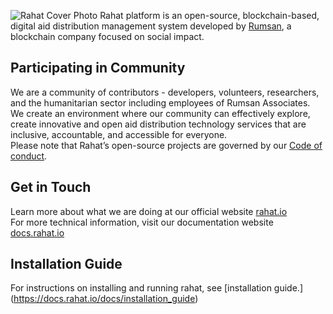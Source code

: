 ![Rahat Cover Photo](https://assets.rumsan.com/esatya/rahat-cover1.png)
Rahat platform is an open-source, blockchain-based, digital aid distribution management system developed by [Rumsan](https://rumsan.com/), a blockchain company focused on social impact.
## Participating in Community 
We are a community of contributors - developers, volunteers, researchers, and the humanitarian sector including employees of Rumsan Associates. We create an environment where our community can effectively explore, create innovative and open aid distribution technology services that are inclusive, accountable, and accessible for everyone. 
<br>Please note that Rahat’s open-source projects are governed by our [Code of conduct](https://docs.rahat.io/docs/next/code-of-conduct). 
## Get in Touch 
Learn more about what we are doing at our official website [rahat.io](https://rahat.io) <br>For more technical information, visit our documentation website [docs.rahat.io](https://docs.rahat.io/docs/next/intro)

## Installation Guide
For instructions on installing and running rahat, see [installation guide.] (https://docs.rahat.io/docs/installation_guide)